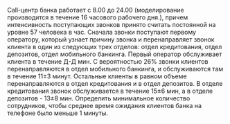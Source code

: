 Call-центр банка работает с 8.00 до 24.00 (моделирование производится в течение 16 часового рабочего дня.), причем интенсивность поступающих звонков принято считать постоянной на уровне 57 человека в час. Сначала звонки поступают первому оператору, который узнает причину звонка и перенаправляет звонок клиента в один из следующих трех отделов: отдел кредитования, отдел депозитов, отдел мобильного банкинга. Первый оператор обслуживает клиента в течение Д-Д мин. С вероятностью 26% звонки клиентов перенаправляются в отдел мобильного банкинга, и обслуживаются там в течение 11±3 минут. Остальные клиенты в равном объеме перенаправляются в отдел кредитования и в отдел депозитов. В отделе кредитования звонок обслуживается в течение 15±6 мин, а в отделе депозитов - 13±8 мин. Определить минимальное количество сотрудников, чтобы среднее время ожидания клиентов банка на телефоне было меньше 1 минуты.